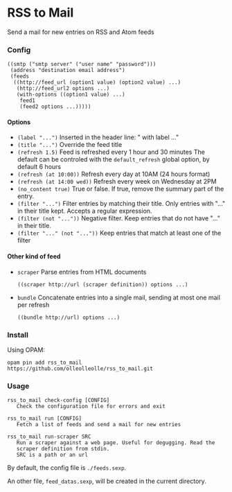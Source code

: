# RSS to Mail

Send a mail for new entries on RSS and Atom feeds

### Config

```sexp
((smtp ("smtp server" ("user name" "password")))
 (address "destination email address")
 (feeds
  ((http://feed_url (option1 value) (option2 value) ...)
   (http://feed_url2 options ...)
   (with-options ((option1 value) ...)
    feed1
    (feed2 options ...)))))
```

#### Options

- `(label "...")` Inserted in the header line: " with label ..."
- `(title "...")` Override the feed title
- `(refresh 1.5)` Feed is refreshed every 1 hour and 30 minutes
	The default can be controled with the `default_refresh` global option, by default 6 hours
- `(refresh (at 10:00))` Refresh every day at 10AM (24 hours format)
- `(refresh (at 14:00 wed))` Refresh every week on Wednesday at 2PM
- `(no_content true)` True or false. If true, remove the summary part of the entry.
- `(filter "...")` Filter entries by matching their title.
	Only entries with "..." in their title kept. Accepts a regular expression.
- `(filter (not "..."))` Negative filter. Keep entries that do not have "..." in their title.
- `(filter "..." (not "..."))` Keep entries that match at least one of the filter

#### Other kind of feed

- `scraper` Parse entries from HTML documents

	`((scraper http://url (scraper definition)) options ...)`

- `bundle` Concatenate entries into a single mail, sending at most one mail per refresh

	`((bundle http://url) options ...)`

### Install

Using OPAM:

```shell
opam pin add rss_to_mail https://github.com/olleolleolle/rss_to_mail.git
```

### Usage

```shell
rss_to_mail check-config [CONFIG]
   Check the configuration file for errors and exit

rss_to_mail run [CONFIG]
   Fetch a list of feeds and send a mail for new entries

rss_to_mail run-scraper SRC
   Run a scraper against a web page. Useful for degugging. Read the
   scraper definition from stdin.
   SRC is a path or an url
```

By default, the config file is `./feeds.sexp`.

An other file, `feed_datas.sexp`, will be created in the current directory.
